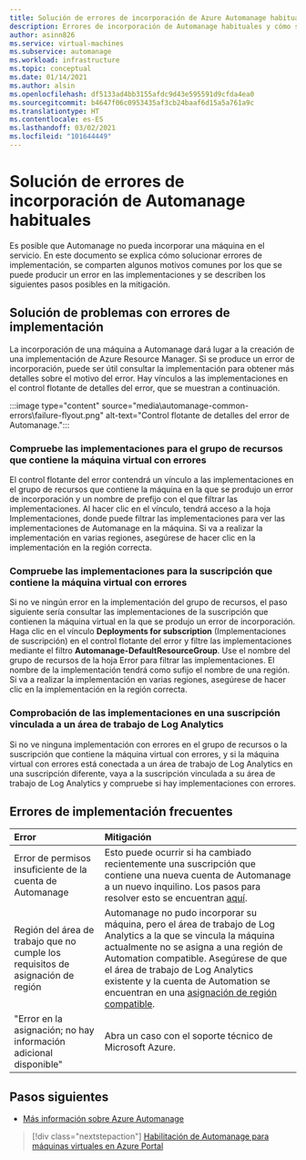 ```yaml
---
title: Solución de errores de incorporación de Azure Automanage habituales
description: Errores de incorporación de Automanage habituales y cómo solucionarlos
author: asinn826
ms.service: virtual-machines
ms.subservice: automanage
ms.workload: infrastructure
ms.topic: conceptual
ms.date: 01/14/2021
ms.author: alsin
ms.openlocfilehash: df5133ad4bb3155afdc9d43e595591d9cfda4ea0
ms.sourcegitcommit: b4647f06c0953435af3cb24baaf6d15a5a761a9c
ms.translationtype: HT
ms.contentlocale: es-ES
ms.lasthandoff: 03/02/2021
ms.locfileid: "101644449"
---
```

# <a name="troubleshoot-common-automanage-onboarding-errors"></a>Solución de errores de incorporación de Automanage habituales
Es posible que Automanage no pueda incorporar una máquina en el servicio. En este documento se explica cómo solucionar errores de implementación, se comparten algunos motivos comunes por los que se puede producir un error en las implementaciones y se describen los siguientes pasos posibles en la mitigación.

## <a name="troubleshooting-deployment-failures"></a>Solución de problemas con errores de implementación
La incorporación de una máquina a Automanage dará lugar a la creación de una implementación de Azure Resource Manager. Si se produce un error de incorporación, puede ser útil consultar la implementación para obtener más detalles sobre el motivo del error. Hay vínculos a las implementaciones en el control flotante de detalles del error, que se muestran a continuación.

:::image type="content" source="media\automanage-common-errors\failure-flyout.png" alt-text="Control flotante de detalles del error de Automanage.":::

### <a name="check-the-deployments-for-the-resource-group-containing-the-failed-vm"></a>Compruebe las implementaciones para el grupo de recursos que contiene la máquina virtual con errores
El control flotante del error contendrá un vínculo a las implementaciones en el grupo de recursos que contiene la máquina en la que se produjo un error de incorporación y un nombre de prefijo con el que filtrar las implementaciones. Al hacer clic en el vínculo, tendrá acceso a la hoja Implementaciones, donde puede filtrar las implementaciones para ver las implementaciones de Automanage en la máquina. Si va a realizar la implementación en varias regiones, asegúrese de hacer clic en la implementación en la región correcta.

### <a name="check-the-deployments-for-the-subscription-containing-the-failed-vm"></a>Compruebe las implementaciones para la suscripción que contiene la máquina virtual con errores
Si no ve ningún error en la implementación del grupo de recursos, el paso siguiente sería consultar las implementaciones de la suscripción que contienen la máquina virtual en la que se produjo un error de incorporación. Haga clic en el vínculo **Deployments for subscription** (Implementaciones de suscripción) en el control flotante del error y filtre las implementaciones mediante el filtro **Automanage-DefaultResourceGroup**. Use el nombre del grupo de recursos de la hoja Error para filtrar las implementaciones. El nombre de la implementación tendrá como sufijo el nombre de una región. Si va a realizar la implementación en varias regiones, asegúrese de hacer clic en la implementación en la región correcta.

### <a name="check-deployments-in-a-subscription-linked-to-a-log-analytics-workspace"></a>Comprobación de las implementaciones en una suscripción vinculada a un área de trabajo de Log Analytics
Si no ve ninguna implementación con errores en el grupo de recursos o la suscripción que contiene la máquina virtual con errores, y si la máquina virtual con errores está conectada a un área de trabajo de Log Analytics en una suscripción diferente, vaya a la suscripción vinculada a su área de trabajo de Log Analytics y compruebe si hay implementaciones con errores.

## <a name="common-deployment-errors"></a>Errores de implementación frecuentes

Error |  Mitigación
:-----|:-------------|
Error de permisos insuficiente de la cuenta de Automanage | Esto puede ocurrir si ha cambiado recientemente una suscripción que contiene una nueva cuenta de Automanage a un nuevo inquilino. Los pasos para resolver esto se encuentran [aquí](./repair-automanage-account.md).
Región del área de trabajo que no cumple los requisitos de asignación de región | Automanage no pudo incorporar su máquina, pero el área de trabajo de Log Analytics a la que se vincula la máquina actualmente no se asigna a una región de Automation compatible. Asegúrese de que el área de trabajo de Log Analytics existente y la cuenta de Automation se encuentran en una [asignación de región compatible](../automation/how-to/region-mappings.md).
"Error en la asignación; no hay información adicional disponible" | Abra un caso con el soporte técnico de Microsoft Azure.

## <a name="next-steps"></a>Pasos siguientes

* [Más información sobre Azure Automanage](./automanage-virtual-machines.md)

> [!div class="nextstepaction"]
> [Habilitación de Automanage para máquinas virtuales en Azure Portal](quick-create-virtual-machines-portal.md)